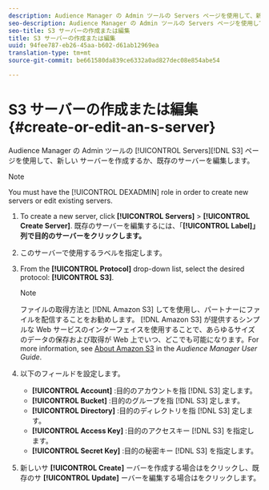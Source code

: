 ```yaml
---
description: Audience Manager の Admin ツールの Servers ページを使用して、新しい S3 サーバーを作成するか、既存のサーバーを編集します。
seo-description: Audience Manager の Admin ツールの Servers ページを使用して、新しい S3 サーバーを作成するか、既存のサーバーを編集します。
seo-title: S3 サーバーの作成または編集
title: S3 サーバーの作成または編集
uuid: 94fee787-eb26-45aa-b602-d61ab12969ea
translation-type: tm+mt
source-git-commit: be661580da839ce6332a0ad827dec08e854abe54

---
```



# S3 サーバーの作成または編集 {#create-or-edit-an-s-server}

Audience Manager の Admin ツールの [!UICONTROL Servers][!DNL S3] ページを使用して、新しい サーバーを作成するか、既存のサーバーを編集します。

>[!NOTE]
>
>You must have the [!UICONTROL DEXADMIN] role in order to create new servers or edit existing servers.

1. To create a new server, click **[!UICONTROL Servers]** &gt; **[!UICONTROL Create Server]**. 既存のサーバーを編集するには、「**[!UICONTROL Label]」列で目的のサーバーをクリックします。**
1. このサーバーで使用するラベルを指定します。
1. From the **[!UICONTROL Protocol]** drop-down list, select the desired protocol: **[!UICONTROL S3]**.

   >[!NOTE]
   >
   >ファイルの取得方法と [!DNL Amazon S3] してを使用し、パートナーにファイルを配信することをお勧めします。 [!DNL Amazon S3] が提供するシンプルな Web サービスのインターフェイスを使用することで、あらゆるサイズのデータの保存および取得が Web 上でいつ、どこでも可能になります。For more information, see [About Amazon S3](https://docs.adobe.com/content/help/en/audience-manager/user-guide/reference/amazon-s3.html) in the *Audience Manager User Guide*.

1. 以下のフィールドを設定します。

   * **[!UICONTROL Account]** :目的のアカウントを指 [!DNL S3] 定します。
   * **[!UICONTROL Bucket]** :目的のグループを指 [!DNL S3] 定します。
   * **[!UICONTROL Directory]** :目的のディレクトリを指 [!DNL S3] 定します。
   * **[!UICONTROL Access Key]** :目的のアクセスキー [!DNL S3] を指定します。
   * **[!UICONTROL Secret Key]** :目的の秘密キー [!DNL S3] を指定します。

1. 新しいサ **[!UICONTROL Create]** ーバーを作成する場合はをクリックし、既存のサ **[!UICONTROL Update]** ーバーを編集する場合はをクリックします。